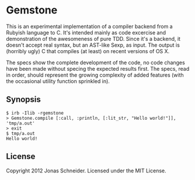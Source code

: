 # Gemstone

This is an experimental implementation of a compiler backend from a Rubyish language to C. It's intended mainly as code excercise and demonstration of the awesomeness of pure TDD. Since it's a backend, it doesn't accept real syntax, but an AST-like Sexp, as input. The output is (horribly ugly) C that compiles (at least) on recent versions of OS X.

The specs show the complete development of the code, no code changes have been made without specing the expected results first. The specs, read in order, should represent the growing complexity of added features (with the occasional utility function sprinkled in).

## Synopsis

    $ irb -Ilib -rgemstone
    > Gemstone.compile [:call, :println, [:lit_str, "Hello world!"]], 'tmp/a.out'
    > exit
    $ tmp/a.out
    Hello world!

## License
Copyright 2012 Jonas Schneider.
Licensed under the MIT License.